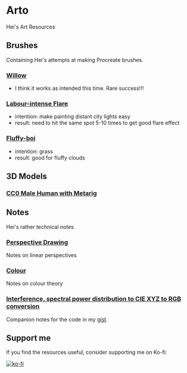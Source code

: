 # Arto
Hei's Art Resources
## Brushes
Containing Hei's attempts at making Procreate brushes.
### [Willow](brushes/Willow.brush)
- I think it works as intended this time. Rare success!!!

### [Labour-intense Flare](brushes/Labour-intense_Flare.brush)
- intention: make painting distant city lights easy
- result: need to hit the same spot 5-10 times to get good flare effect

### [Fluffy-boi](brushes/Fluffy-boi.brush)
- intention: grass
- result: good for fluffy clouds

## 3D Models
### [CC0 Male Human with Metarig](3dmodels/CCO_Male_base_mesh_standing-meta-rigged-3.blend)

## Notes
Hei's rather technical notes
### [Perspective Drawing](notes/perspective-drawing.pdf)
Notes on linear perspectives
### [Colour](notes/colour.pdf)
Notes on colour theory
### [Interference, spectral power distribution to CIE XYZ to RGB conversion](notes/EMwave.pdf)
Companion notes for the code in my [gist](https://gist.github.com/heiegg/980c23abda79d64954290c67b01f2b04).


## Support me
If you find the resources useful, consider supporting me on Ko-fi:

[![ko-fi](https://ko-fi.com/img/githubbutton_sm.svg)](https://ko-fi.com/J3J0Y287)
